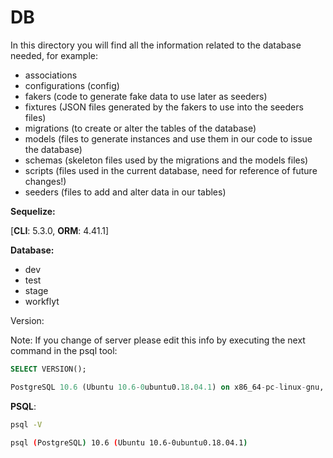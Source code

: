 # DB

In this directory you will find all the information related to the database needed, for example:

- associations
- configurations (config)
- fakers (code to generate fake data to use later as seeders)
- fixtures (JSON files generated by the fakers to use into the seeders files)
- migrations (to create or alter the tables of the database)
- models (files to generate instances and use them in our code to issue the database)
- schemas (skeleton files used by the migrations and the models files)
- scripts (files used in the current database, need for reference of future changes!)
- seeders (files to add and alter data in our tables)

**Sequelize:**

[**CLI**: 5.3.0, **ORM**: 4.41.1]

**Database:**

- dev
- test
- stage
- workflyt

Version:

Note: If you change of server please edit this info by executing the next command in the psql tool:

```sql
SELECT VERSION();

PostgreSQL 10.6 (Ubuntu 10.6-0ubuntu0.18.04.1) on x86_64-pc-linux-gnu, compiled by gcc (Ubuntu 7.3.0-16ubuntu3) 7.3.0, 64-bit
```
**PSQL**:

```bash
psql -V

psql (PostgreSQL) 10.6 (Ubuntu 10.6-0ubuntu0.18.04.1)
```

